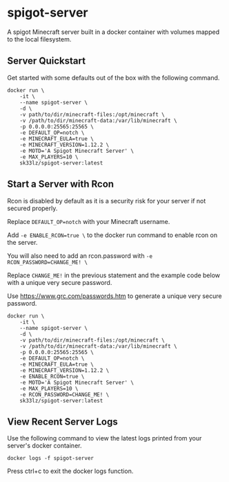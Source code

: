# spigot-server
A spigot Minecraft server built in a docker container with volumes mapped to the local filesystem.

## Server Quickstart

Get started with some defaults out of the box with the following command.

    docker run \
        -it \
        --name spigot-server \
        -d \
        -v path/to/dir/minecraft-files:/opt/minecraft \
        -v /path/to/dir/minecraft-data:/var/lib/minecraft \
        -p 0.0.0.0:25565:25565 \
        -e DEFAULT_OP=notch \
        -e MINECRAFT_EULA=true \
        -e MINECRAFT_VERSION=1.12.2 \
        -e MOTD='A Spigot Minecraft Server' \
        -e MAX_PLAYERS=10 \
        sk33lz/spigot-server:latest

## Start a Server with Rcon

Rcon is disabled by default as it is a security risk for your server if not secured properly.

Replace `DEFAULT_OP=notch` with your Minecraft username.

Add `-e ENABLE_RCON=true \` to the docker run command to enable rcon on the server.

You will also need to add an rcon.password with `-e RCON_PASSWORD=CHANGE_ME! \`

Replace `CHANGE_ME!` in the previous statement and the example code below with a unique very secure password.

Use https://www.grc.com/passwords.htm to generate a unique very secure password.

    docker run \
        -it \
        --name spigot-server \
        -d \
        -v path/to/dir/minecraft-files:/opt/minecraft \
        -v /path/to/dir/minecraft-data:/var/lib/minecraft \
        -p 0.0.0.0:25565:25565 \
        -e DEFAULT_OP=notch \
        -e MINECRAFT_EULA=true \
        -e MINECRAFT_VERSION=1.12.2 \
        -e ENABLE_RCON=true \
        -e MOTD='A Spigot Minecraft Server' \
        -e MAX_PLAYERS=10 \
        -e RCON_PASSWORD=CHANGE_ME! \
        sk33lz/spigot-server:latest

## View Recent Server Logs

Use the following command to view the latest logs printed from your server's docker container.

    docker logs -f spigot-server

Press ctrl+c to exit the docker logs function.